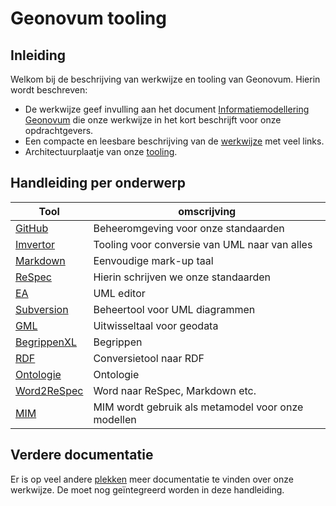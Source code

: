 # Geonovum tooling

## Inleiding

Welkom bij de beschrijving van werkwijze en tooling van Geonovum.
Hierin wordt beschreven:

- De werkwijze geef invulling aan het document [Informatiemodellering Geonovum](https://stichtinggeonovum.sharepoint.com/:b:/s/Basisprogramma/EVGORVYMb0FFkjC0L14Ud5AB3cuyP27Ux2lz6ZfxGqqMDw?e=ESaacU) die onze werkwijze in het kort beschrijft voor onze opdrachtgevers.
- Een compacte en leesbare beschrijving van de [werkwijze](werkwijzemodelleren.md) met veel links.
- Architectuurplaatje van onze [tooling](tooling.md).

## Handleiding per onderwerp

| Tool                                    | omscrijving                                        |
| --------------------------------------- | -------------------------------------------------- |
| [GitHub](GitHub/index.md)               | Beheeromgeving voor onze standaarden               |
| [Imvertor](Imvertor/index.md)           | Tooling voor conversie van UML naar van alles      |
| [Markdown](Markdown/index.md)           | Eenvoudige mark-up taal                            |
| [ReSpec](ReSpec/index.md)               | Hierin schrijven we onze standaarden               |
| [EA](EA/index.md)                       | UML editor                                         |
| [Subversion](svn/index.md)              | Beheertool voor UML diagrammen                     |
| [GML](GML/index.md)                     | Uitwisseltaal voor geodata                         |
| [BegrippenXL](Begrippen/BegrippenXL.md) | Begrippen                                          |
| [RDF](RDF/index.md)                     | Conversietool naar RDF                             |
| [Ontologie](Ontologie/index.md)         | Ontologie                                          |
| [Word2ReSpec](Word2xxx/index.md)        | Word naar ReSpec, Markdown etc.                    |
| [MIM](MIM/index.md)                     | MIM wordt gebruik als metamodel voor onze modellen |

## Verdere documentatie

Er is op veel andere [plekken](werkwijze-todo.md) meer documentatie te vinden over onze werkwijze. De moet nog geïntegreerd worden in deze handleiding.
